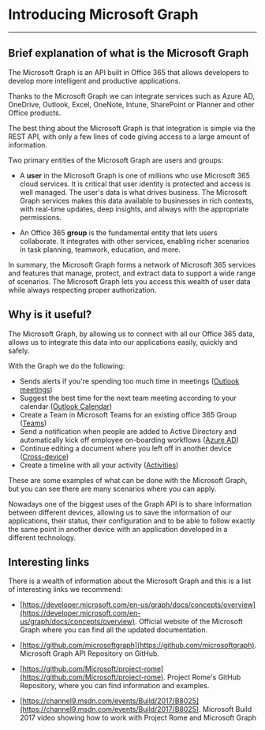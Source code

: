 # Introducing Microsoft Graph
----------

## Brief explanation of what is the Microsoft Graph

The Microsoft Graph is an API built in Office 365 that allows developers to develop more intelligent and productive applications.

Thanks to the Microsoft Graph we can integrate services such as Azure AD, OneDrive, Outlook, Excel, OneNote, Intune, SharePoint or Planner and other Office products.
  
The best thing about the Microsoft Graph is that integration is simple via the REST API, with only a few lines of code giving access to a large amount of information.  

Two primary entities of the Microsoft Graph are users and groups:

- A **user** in the Microsoft Graph is one of millions who use Microsoft 365 cloud services. It is critical that user identity is protected and access is well managed. The user's data is what drives business. The Microsoft Graph services makes this data available to businesses in rich contexts, with real-time updates, deep insights, and always with the appropriate permissions.

- An Office 365 **group** is the fundamental entity that lets users collaborate. It integrates with other services, enabling richer scenarios in task planning, teamwork, education, and more.

In summary, the Microsoft Graph forms a network of Microsoft 365 services and features that manage, protect, and extract data to support a wide range of scenarios. The Microsoft Graph lets you access this wealth of user data while always respecting proper authorization.


## Why is it useful?

The Microsoft Graph, by allowing us to connect with all our Office 365 data, allows us to integrate this data into our applications easily, quickly and safely.

With the Graph we do the following:

 - Sends alerts if you're spending too much time in meetings ([Outlook meetings](https://developer.microsoft.com/en-us/graph/docs/concepts/findmeetingtimes_example))
 - Suggest the best time for the next team meeting according to your calendar ([Outlook Calendar](https://developer.microsoft.com/en-us/graph/docs/concepts/outlook-schedule-recurring-events))
 - Create a Team in Microsoft Teams for an existing office 365 Group ([Teams](https://developer.microsoft.com/en-us/graph/docs/api-reference/beta/resources/group))
 - Send a notification when people are added to Active Directory and automatically kick off employee on-boarding workflows ([Azure AD](https://docs.microsoft.com/en-US/azure/active-directory/develop/active-directory-graph-api))
 - Continue editing a document where you left off in another device ([Cross-device](https://developer.microsoft.com/en-us/graph/docs/concepts/cross-device-app-configuration))
 - Create a timeline with all your activity ([Activities](https://developer.microsoft.com/en-us/graph/docs/concepts/activity-feed-concept-overview))
   
These are some examples of what can be done with the Microsoft Graph, but you can see there are many scenarios where you can apply.

Nowadays one of the biggest uses of the Graph API is to share information between different devices, allowing us to save the information of our applications, their status, their configuration and to be able to follow exactly the same point in another device with an application developed in a different technology.

## Interesting links

There is a wealth of information about the Microsoft Graph and this is a list of interesting links we recommend:

- [https://developer.microsoft.com/en-us/graph/docs/concepts/overview](https://developer.microsoft.com/en-us/graph/docs/concepts/overview). Official website of the Microsoft Graph where you can find all the updated documentation.

- [https://github.com/microsoftgraph](https://github.com/microsoftgraph). Microsoft Graph API Repository on GitHub. 

- [https://github.com/Microsoft/project-rome](https://github.com/Microsoft/project-rome). Project Rome's GitHub Repository, where you can find information and examples.

- [https://channel9.msdn.com/events/Build/2017/B8025](https://channel9.msdn.com/events/Build/2017/B8025). Microsoft Build 2017 video showing how to work with Project Rome and Microsoft Graph
